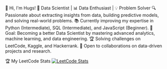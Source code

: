 👋 Hi, I'm Hugs!
🚀 Data Scientist | 📊 Data Enthusiast | 💡 Problem Solver
🔍 Passionate about extracting insights from data, building predictive models, and solving real-world problems.
📚 Currently improving my expertise in Python (Intermediate), SQL (Intermediate), and JavaScript (Beginner).
🎯 Goal: Becoming a better Data Scientist by mastering advanced analytics, machine learning, and data engineering.
🏆 Solving challenges on LeetCode, Kaggle, and Hackerrank.
🤝 Open to collaborations on data-driven projects and research.

🏆 My LeetCode Stats
[![LeetCode Stats](https://leetcard.jacoblin.cool/HugoDulce?theme=dark&font=Patrick_Hand)](https://leetcode.com/HugoDulce)

